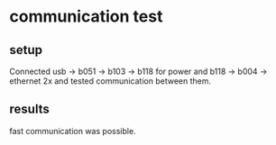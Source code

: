 # communication test
## setup
Connected usb -> b051 -> b103 -> b118 for power and b118 -> b004 -> ethernet 2x and tested communication between them. 
## results
fast communication was possible.
